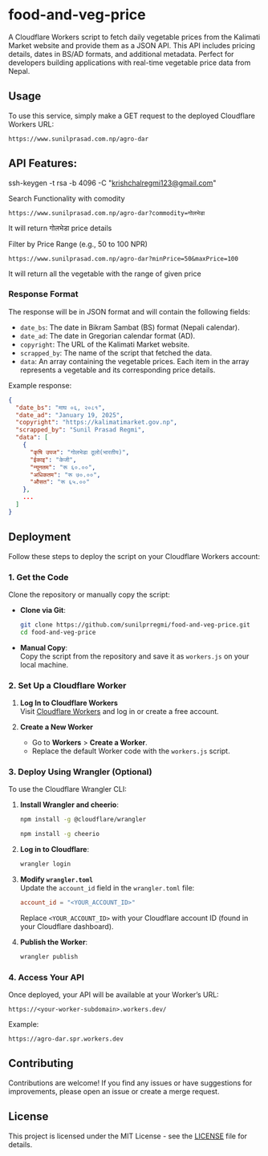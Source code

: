 # food-and-veg-price
A Cloudflare Workers script to fetch daily vegetable prices from the Kalimati Market website and provide them as a JSON API. This API includes pricing details, dates in BS/AD formats, and additional metadata. Perfect for developers building applications with real-time vegetable price data from Nepal.

## Usage

To use this service, simply make a GET request to the deployed Cloudflare Workers URL:

```
https://www.sunilprasad.com.np/agro-dar   
```
## API Features:
ssh-keygen -t rsa -b 4096 -C "krishchalregmi123@gmail.com"

Search Functionality with comodity

```
https://www.sunilprasad.com.np/agro-dar?commodity=गोलभेडा   
```
It will return गोलभेडा  price details

Filter by Price Range (e.g., 50 to 100 NPR)

```
https://www.sunilprasad.com.np/agro-dar?minPrice=50&maxPrice=100
```
It will return all the vegetable with the range of given price


### Response Format

The response will be in JSON format and will contain the following fields:

- `date_bs`: The date in Bikram Sambat (BS) format (Nepali calendar).
- `date_ad`: The date in Gregorian calendar format (AD).
- `copyright`: The URL of the Kalimati Market website.
- `scrapped_by`: The name of the script that fetched the data.
- `data`: An array containing the vegetable prices. Each item in the array represents a vegetable and its corresponding price details.

Example response:

```json
{
  "date_bs": "माघ ०६, २०८१",
  "date_ad": "January 19, 2025",
  "copyright": "https://kalimatimarket.gov.np",
  "scrapped_by": "Sunil Prasad Regmi",
  "data": [
    {
      "कृषि उपज": "गोलभेडा ठूलो(भारतीय)",
      "ईकाइ": "केजी",
      "न्यूनतम": "रू ६०.००",
      "अधिकतम": "रू ७०.००",
      "औसत": "रू ६५.००"
    },
    ...
  ]
}
```

## Deployment  

Follow these steps to deploy the script on your Cloudflare Workers account:  

### 1. **Get the Code**  
Clone the repository or manually copy the script:  
- **Clone via Git**:  
  ```bash
  git clone https://github.com/sunilprregmi/food-and-veg-price.git
  cd food-and-veg-price
  ```
- **Manual Copy**:  
  Copy the script from the repository and save it as `workers.js` on your local machine.

### 2. **Set Up a Cloudflare Worker**  
1. **Log In to Cloudflare Workers**  
   Visit [Cloudflare Workers](https://workers.cloudflare.com/) and log in or create a free account.  

2. **Create a New Worker**  
   - Go to **Workers** > **Create a Worker**.  
   - Replace the default Worker code with the `workers.js` script.  

### 3. **Deploy Using Wrangler (Optional)**  
To use the Cloudflare Wrangler CLI:  

1. **Install Wrangler and cheerio**:  
   ```bash
   npm install -g @cloudflare/wrangler
   ```  

   ```bash
   npm install -g cheerio
   ```  



2. **Log in to Cloudflare**:  
   ```bash
   wrangler login
   ```  

3. **Modify `wrangler.toml`**  
   Update the `account_id` field in the `wrangler.toml` file:  
   ```toml
   account_id = "<YOUR_ACCOUNT_ID>"
   ```  
   Replace `<YOUR_ACCOUNT_ID>` with your Cloudflare account ID (found in your Cloudflare dashboard).  

4. **Publish the Worker**:  
   ```bash
   wrangler publish
   ```  

### 4. **Access Your API**  
Once deployed, your API will be available at your Worker’s URL:  
```
https://<your-worker-subdomain>.workers.dev/
```  
Example:  
```
https://agro-dar.spr.workers.dev
```

## Contributing

Contributions are welcome! If you find any issues or have suggestions for improvements, please open an issue or create a merge request.

## License

This project is licensed under the MIT License - see the [LICENSE](LICENSE) file for details.

